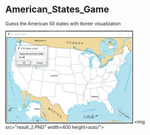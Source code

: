 # American_States_Game
Guess the American 50 states with tkinter visualization


<img src="result_1.PNG" width=400 height=auto/>  <img src="result_2.PNG" width=400 height=auto/">

